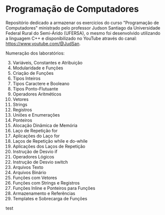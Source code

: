 # Programação de Computadores
Repositório dedicado a armazenar os exercicios do curso "Programação de Computadores" ministrado pelo professor Judson Santiago
da Universidade Federal Rural do Semi-Árido (UFERSA), o mesmo foi desenvolvido utilizando a linguagem C++ e disponibilizado no YouTube
através do canal: https://www.youtube.com/@JudSan.

Numeração dos laboratórios:

03. Variáveis, Constantes e Atribuição
04. Modularidade e Funções
05. Criação de Funções
06. Tipos Inteiros
07. Tipos Caractere e Booleano
08. Tipos Ponto-Flutuante
09. Operadores Aritméticos
10. Vetores
11. Strings
12. Registros
13. Uniões e Enumerações
14. Ponteiros
15. Alocação Dinâmica de Memória
16. Laço de Repetição for
17. Aplicações do Laço for
18. Laços de Repetição while e do-while
19. Aplicações dos Laços de Repetição
20. Instrução de Desvio if
21. Operadores Lógicos
22. Instrução de Desvio switch
23. Arquivos Texto
24. Arquivos Binário
25. Funções com Vetores
26. Funções com Strings e Registros
27. Funções Inline e Ponteiros para Funções
28. Armazenamento e Referências
29. Templates e Sobrecarga de Funções

test
